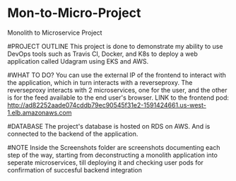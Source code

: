 # Mon-to-Micro-Project
Monolith to Microservice Project

#PROJECT OUTLINE
This project is done to demonstrate my ability to use DevOps tools such as Travis CI, Docker, and K8s to deploy a web application called Udagram using EKS and AWS. 

#WHAT TO DO?
You can use the external IP of the frontend to interact with the application, which in turn interacts with a reverseproxy. The reverseproxy interacts with 2 microservices,
one for the user, and the other is for the feed available to the end user's browser.
LINK to the frontend pod: http://ad82252aade074cddb79ec90545f31e2-1591424661.us-west-1.elb.amazonaws.com

#DATABASE
The project's database is hosted on RDS on AWS. And is connected to the backend of the application.

#NOTE
Inside the Screenshots folder are screenshots documenting each step of the way, starting from deconstructing a monolith application into seperate microservices,
till deploying it and checking user pods for confirmation of succesful backend integration

